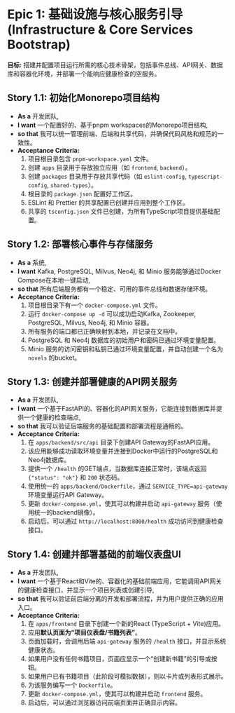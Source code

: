 # Epic 1: 基础设施与核心服务引导 (Infrastructure & Core Services Bootstrap)

**目标:** 搭建并配置项目运行所需的核心技术骨架，包括事件总线、API网关、数据库和容器化环境，并部署一个能响应健康检查的空服务。

## Story 1.1: 初始化Monorepo项目结构

- **As a** 开发团队,
- **I want** 一个配置好的、基于pnpm workspaces的Monorepo项目结构,
- **so that** 我可以统一管理前端、后端和共享代码，并确保代码风格和规范的一致性。
- **Acceptance Criteria:**
  1.  项目根目录包含 `pnpm-workspace.yaml` 文件。
  2.  创建 `apps` 目录用于存放独立应用（如 `frontend`, `backend`）。
  3.  创建 `packages` 目录用于存放共享代码（如 `eslint-config`, `typescript-config`, `shared-types`）。
  4.  根目录的 `package.json` 配置好工作区。
  5.  ESLint 和 Prettier 的共享配置已创建并应用到整个工作区。
  6.  共享的 `tsconfig.json` 文件已创建，为所有TypeScript项目提供基础配置。

## Story 1.2: 部署核心事件与存储服务

- **As a** 系统,
- **I want** Kafka, PostgreSQL, Milvus, Neo4j, 和 Minio 服务能够通过Docker Compose在本地一键启动,
- **so that** 所有后端服务都有一个稳定、可用的事件总线和数据存储环境。
- **Acceptance Criteria:**
  1.  项目根目录下有一个 `docker-compose.yml` 文件。
  2.  运行 `docker-compose up -d` 可以成功启动Kafka, Zookeeper, PostgreSQL, Milvus, Neo4j, 和 Minio 容器。
  3.  所有服务的端口都已正确映射到本地，并记录在文档中。
  4.  PostgreSQL 和 Neo4j 数据库的初始用户和密码已通过环境变量配置。
  5.  Minio 服务的访问密钥和私钥已通过环境变量配置，并自动创建一个名为 `novels` 的bucket。

## Story 1.3: 创建并部署健康的API网关服务

- **As a** 开发团队,
- **I want** 一个基于FastAPI的、容器化的API网关服务，它能连接到数据库并提供一个健康的检查端点,
- **so that** 我可以验证后端服务的基础配置和部署流程是通畅的。
- **Acceptance Criteria:**
  1.  在 `apps/backend/src/api` 目录下创建API Gateway的FastAPI应用。
  2.  该应用能够成功读取环境变量并连接到Docker中运行的PostgreSQL和Neo4j数据库。
  3.  提供一个 `/health` 的GET端点，当数据库连接正常时，该端点返回 `{"status": "ok"}` 和 `200` 状态码。
  4.  使用统一的 `apps/backend/Dockerfile`，通过 `SERVICE_TYPE=api-gateway` 环境变量运行API Gateway。
  5.  更新 `docker-compose.yml`，使其可以构建并启动 `api-gateway` 服务（使用统一的backend镜像）。
  6.  启动后，可以通过 `http://localhost:8000/health` 成功访问到健康检查接口。

## Story 1.4: 创建并部署基础的前端仪表盘UI

- **As a** 开发团队,
- **I want** 一个基于React和Vite的、容器化的基础前端应用，它能调用API网关的健康检查接口，并显示一个项目列表或创建引导,
- **so that** 我可以验证前后端分离的开发和部署流程，并为用户提供正确的应用入口。
- **Acceptance Criteria:**
  1.  在 `apps/frontend` 目录下创建一个新的React (TypeScript + Vite)应用。
  2.  应用**默认页面为“项目仪表盘/书籍列表”**。
  3.  页面加载时，会调用后端 `api-gateway` 服务的 `/health` 接口，并显示系统健康状态。
  4.  如果用户没有任何书籍项目，页面应显示一个“创建新书籍”的引导或按钮。
  5.  如果用户已有书籍项目（此阶段可模拟数据），则以卡片或列表形式展示。
  6.  为该服务编写一个 `Dockerfile`。
  7.  更新 `docker-compose.yml`，使其可以构建并启动 `frontend` 服务。
  8.  启动后，可以通过浏览器访问前端页面并正确显示内容。
